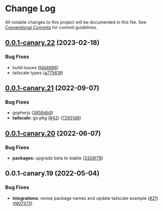 # Change Log

All notable changes to this project will be documented in this file.
See [Conventional Commits](https://conventionalcommits.org) for commit guidelines.

## [0.0.1-canary.22](https://github.com/indentapis/integrations/compare/@indent/integration-tailscale@0.0.1-canary.21...@indent/integration-tailscale@0.0.1-canary.22) (2023-02-18)


### Bug Fixes

* build issues ([fdd4866](https://github.com/indentapis/integrations/commit/fdd4866563a445868169e1eff738dd3b6ed7a3a7))
* tailscale types ([a775619](https://github.com/indentapis/integrations/commit/a7756197421407c4ec0104ec5e1beaa71afb57be))





## [0.0.1-canary.21](https://github.com/indentapis/integrations/compare/@indent/integration-tailscale@0.0.1-canary.20...@indent/integration-tailscale@0.0.1-canary.21) (2022-09-07)


### Bug Fixes

* gopherjs ([3856db9](https://github.com/indentapis/integrations/commit/3856db9f702edecd61404d0611445f98e5584ff0))
* **tailscale:** go pkg ([#42](https://github.com/indentapis/integrations/issues/42)) ([72931d9](https://github.com/indentapis/integrations/commit/72931d98a1ac910755b8bc998284097683668a16))





## [0.0.1-canary.20](https://github.com/indentapis/integrations/compare/@indent/integration-tailscale@0.0.1-canary.19...@indent/integration-tailscale@0.0.1-canary.20) (2022-06-07)


### Bug Fixes

* **packages:** upgrade beta to stable ([3328f78](https://github.com/indentapis/integrations/commit/3328f782bd84490ae1a6d6393740f2a67ee8bbb8))





## 0.0.1-canary.19 (2022-05-04)


### Bug Fixes

* **integrations:** revise package names and update tailscale example ([#21](https://github.com/indentapis/integrations/issues/21)) ([f407373](https://github.com/indentapis/integrations/commit/f407373619f4f1207fa192144ee0eb304acea0fb))
